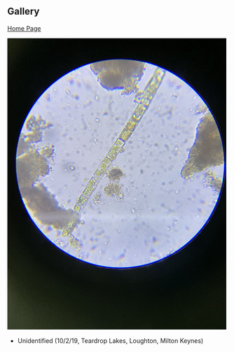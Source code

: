 ## Gallery
[Home Page](index.md) 

<img src="IMG_0308.jpeg" height="666" width="500" >

- Unidentified (10/2/19, Teardrop Lakes, Loughton, Milton Keynes)

